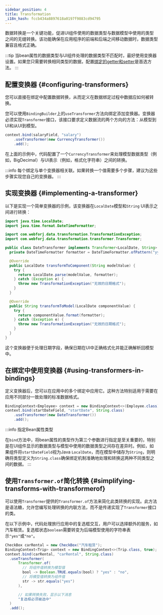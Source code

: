 ```yaml
---
sidebar_position: 4
title: Transformation
_i18n_hash: fccb434a8897618a0197f9883cd94795
---
```

数据转换是一个关键功能，促进UI组件使用的数据类型与数据模型中使用的类型之间的无缝转换。该功能确保在应用程序的前端和后端之间移动数据时，数据类型兼容且格式正确。

:::tip
当bean属性的数据类型与UI组件处理的数据类型不匹配时，最好使用变换器设置。如果您只需要转换相同类型的数据，配置[绑定的getter和setter](bindings#binding-getters-and-setters)是首选方法。
:::

## 配置变换器 {#configuring-transformers}

您可以直接在绑定中配置数据转换，从而定义在数据绑定过程中数据应如何被转换。

您可以使用`BindingBuilder`上的`useTransformer`方法向绑定添加变换器。变换器必须实现`Transformer`接口，该接口要求定义数据流的两个方向的方法：从模型到UI和从UI到模型。

```java
context.bind(salaryField, "salary")
    .useTransformer(new CurrencyTransformer())
    .add();
```

在上面的示例中，代码配置了一个`CurrencyTransformer`来处理模型数据类型（例如，BigDecimal）与UI表示（例如，格式化字符串）之间的转换。

:::info
每个绑定与单个变换器相关联。如果转换一个值需要多个步骤，建议为这些步骤实现您自己的变换器。
:::

## 实现变换器 {#implementing-a-transformer}

以下是实现一个简单变换器的示例，该变换器在`LocalDate`模型和`String` UI表示之间进行转换：

```java
import java.time.LocalDate;
import java.time.format.DateTimeFormatter;

import com.webforj.data.transformation.TransformationException;
import com.webforj.data.transformation.transformer.Transformer;

public class DateTransformer implements Transformer<LocalDate, String> {
  private DateTimeFormatter formatter = DateTimeFormatter.ofPattern("yyyy-MM-dd");

  @Override
  public LocalDate transformToComponent(String modelValue) {
    try {
      return LocalDate.parse(modelValue, formatter);
    } catch (Exception e) {
      throw new TransformationException("无效的日期格式");
    }
  }

  @Override
  public String transformToModel(LocalDate componentValue) {
    try {
      return componentValue.format(formatter);
    } catch (Exception e) {
      throw new TransformationException("无效的日期格式");
    }
  }
}
```

这个变换器便于处理日期字段，确保日期在UI中正确格式化并能正确解析回模型中。

## 在绑定中使用变换器 {#using-transformers-in-bindings}

定义变换器后，您可以在应用中的多个绑定中应用它。这种方法特别适用于需要在应用不同部分一致处理的标准数据格式。

```java
BindingContext<Employee> context = new BindingContext<>(Employee.class);
context.bind(startDateField, "startDate", String.class)
    .useTransformer(new DateTransformer())
    .add();
```

:::info 指定Bean属性类型

在`bind`方法中，将bean属性的类型作为第三个参数进行指定是至关重要的，特别是在UI组件显示的数据类型与模型中使用的数据类型之间存在差异时。例如，如果组件将`startDateField`视为Java `LocalDate`，而在模型中储存为`String`，则明确将类型定义为`String.class`确保绑定机制准确地处理和转换这两种不同类型之间的数据。
:::

## 使用`Transformer.of`简化转换 {#simplifying-transforms-with-transformerof}

可以使用`Transformer`提供的`Transformer.of`方法来简化此类转换的实现。此方法是语法糖，允许您编写处理转换的内联方法，而不是传递实现了`Transformer`接口的类。

在以下示例中，代码处理旅行应用中的复选框交互，用户可以选择额外的服务，如汽车租赁。复选框状态`boolean`需要转变为后端模型使用的字符串表示`"yes"`或`"no"`。

```java
CheckBox carRental = new CheckBox("汽车租赁");
BindingContext<Trip> context = new BindingContext<>(Trip.class, true);
context.bind(carRental, "carRental", String.class)
  .useTransformer(
      Transformer.of(
        // 将组件值转换为模型值
        bool -> Boolean.TRUE.equals(bool) ? "yes" : "no",
        // 将模型值转换为组件值
        str -> str.equals("yes")
      ), 

      // 如果转换失败，显示以下消息
      "复选框必须被选中"
  )
  .add();
```
